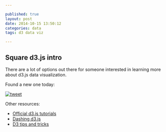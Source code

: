 ```yaml
---

published: true
layout: post
date: 2014-10-15 13:50:12
categories: data
tags: d3 data viz

---
```


## Square d3.js intro

There are a lot of options out there for someone interested in learning more about d3.js data visualization.

Found a new one today: 

[![tweet](https://cloud.githubusercontent.com/assets/4853944/4654298/d34eb182-54b5-11e4-8eda-0f295cf58f82.png)](http://t.co/bAYer6ks3t)

Other resources:

* [Official d3.js tutorials](https://github.com/mbostock/d3/wiki/Tutorials)
* [Dashing d3.js](https://www.dashingd3js.com/)
* [D3 tips and tricks](https://leanpub.com/D3-Tips-and-Tricks/read)
